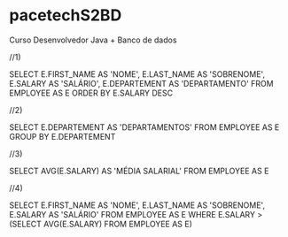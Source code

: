 # pacetechS2BD
Curso Desenvolvedor Java + Banco de dados 

//1)

SELECT E.FIRST_NAME AS 'NOME', E.LAST_NAME AS 'SOBRENOME', E.SALARY AS 'SALÁRIO', E.DEPARTEMENT AS 'DEPARTAMENTO' FROM EMPLOYEE AS E ORDER BY E.SALARY DESC

//2)

SELECT E.DEPARTEMENT AS 'DEPARTAMENTOS' FROM EMPLOYEE AS E
GROUP BY E.DEPARTEMENT

//3)

SELECT AVG(E.SALARY) AS 'MÉDIA SALARIAL' FROM EMPLOYEE AS E

//4)

SELECT E.FIRST_NAME AS 'NOME', E.LAST_NAME AS 'SOBRENOME', E.SALARY AS 'SALÁRIO' FROM EMPLOYEE AS E 
WHERE E.SALARY > (SELECT AVG(E.SALARY) FROM EMPLOYEE AS E)
